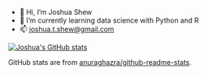 - 👋 Hi, I’m Joshua Shew
- 🌱 I’m currently learning data science with Python and R
- 📫 joshua.t.shew@gmail.com

[![Joshua's GitHub stats](https://github-readme-stats.vercel.app/api?username=Jython1415&show_icons=true&theme=transparent)](https://github.com/anuraghazra/github-readme-stats)

GitHub stats are from [anuraghazra/github-readme-stats](https://github.com/anuraghazra/github-readme-stats).

